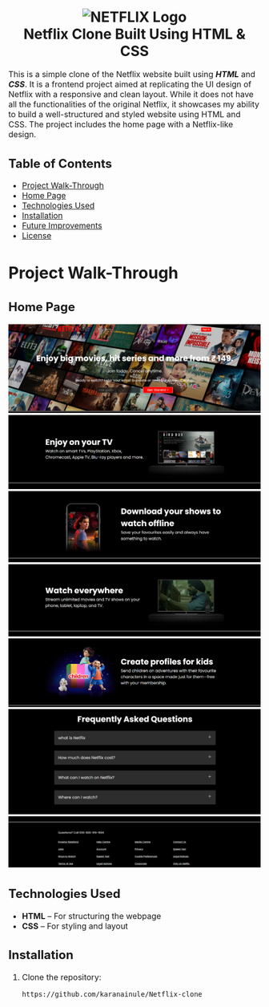 <h1 align="center">
  <img title="Netflix" src="https://fhsknightlife.com/wp-content/uploads/2020/04/uVASXqvMzyUrAPfSn9pMtxOC7s89ulzdDKBdtqCP.png" alt="NETFLIX Logo" width="400" />
  <br>
  Netflix Clone Built Using HTML & CSS
</h1>

<p><font size="3">
  This is a simple clone of the Netflix website built using <strong><em>HTML</em></strong> and <strong><em>CSS</em></strong>. It is a frontend project aimed at replicating the UI design of Netflix with a responsive and clean layout. While it does not have all the functionalities of the original Netflix, it showcases my ability to build a well-structured and styled website using HTML and CSS. The project includes the home page with a Netflix-like design.
  <br>
</p>

## Table of Contents

- [Project Walk-Through](#project-walk-through)
- [Home Page](#home-page)
- [Technologies Used](#technologies-used)
- [Installation](#installation)
- [Future Improvements](#future-improvements)
- [License](#license)

# Project Walk-Through

## Home Page

<div align="center"><a name="menu"></a>

![ScreenShot](assets/images/Readme/1.png)
![ScreenShot](assets/images/Readme/2.png)
![ScreenShot](assets/images/Readme/3.png)
![ScreenShot](assets/images/Readme/4.png)
![ScreenShot](assets/images/Readme/5.png)
![ScreenShot](assets/images/Readme/6.png)
![ScreenShot](assets/images/Readme/7.png)


</div>

## Technologies Used
- **HTML** – For structuring the webpage  
- **CSS** – For styling and layout  

## Installation
1. Clone the repository:  
   ```bash
   https://github.com/karanainule/Netflix-clone
